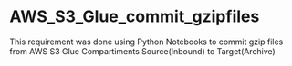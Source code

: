 # AWS_S3_Glue_commit_gzipfiles
This requirement was done using Python Notebooks to commit gzip files from AWS S3 Glue Compartiments Source(Inbound) to Target(Archive)
